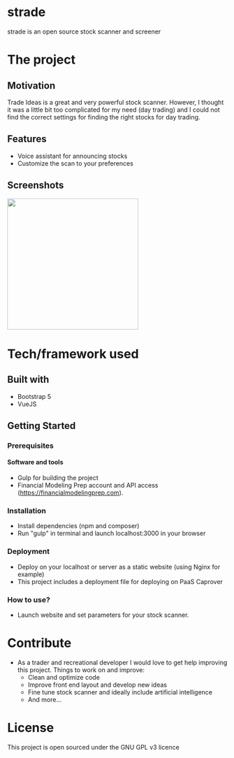 # strade
strade is an open source stock scanner and screener

# The project
## Motivation
Trade Ideas is a great and very powerful stock scanner. However, I thought it was a little bit too complicated for my need (day trading) and I could not find the correct settings for finding the right stocks for day trading. 

## Features
- Voice assistant for announcing stocks
- Customize the scan to your preferences

## Screenshots
<img src="https://7ak-public.s3.amazonaws.com/strade_scanner_sreenshot.png" height="300">

# Tech/framework used

## Built with
- Bootstrap 5
- VueJS

## Getting Started

### Prerequisites
#### Software and tools
- Gulp for building the project
- Financial Modeling Prep account and API access (https://financialmodelingprep.com).

### Installation

- Install dependencies (npm and composer)
- Run "gulp" in terminal and launch localhost:3000 in your browser

### Deployment
- Deploy on your localhost or server as a static website (using Nginx for example)
- This project includes a deployment file for deploying on PaaS Caprover

### How to use?
- Launch website and set parameters for your stock scanner. 

# Contribute
- As a trader and recreational developer I would love to get help improving this project. Things to work on and improve:
	- Clean and optimize code
	- Improve front end layout and develop new ideas 
    - Fine tune stock scanner and ideally include artificial intelligence
	- And more...

# License
This project is open sourced under the GNU GPL v3 licence